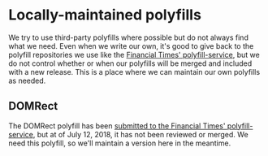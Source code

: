 # Locally-maintained polyfills

We try to use third-party polyfills where possible but do not always find what we need. Even when we write our own, it's good to give back to the polyfill repositories we use like the [Financial Times' polyfill-service](https://github.com/Financial-Times/polyfill-service), but we do not control whether or when our polyfills will be merged and included with a new release. This is a place where we can maintain our own polyfills as needed.

## DOMRect

The DOMRect polyfill has been [submitted to the Financial Times' polyfill-service](https://github.com/Financial-Times/polyfill-service/pull/1732), but at of July 12, 2018, it has not been reviewed or merged. We need this polyfill, so we'll maintain a version here in the meantime.
